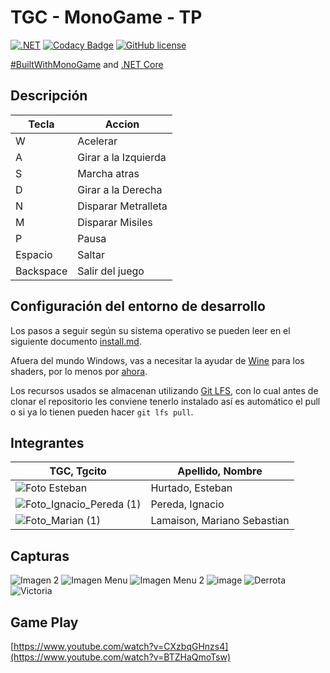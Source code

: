 # TGC - MonoGame - TP

[![.NET](https://github.com/tgc-utn/tgc-monogame-tp/actions/workflows/dotnet.yml/badge.svg)](https://github.com/tgc-utn/tgc-monogame-tp/actions/workflows/dotnet.yml)
[![Codacy Badge](https://app.codacy.com/project/badge/Grade/63382c4441444632b06d83dcc6dab106)](https://app.codacy.com/gh/tgc-utn/tgc-monogame-tp/dashboard?utm_source=gh&utm_medium=referral&utm_content=&utm_campaign=Badge_grade)
[![GitHub license](https://img.shields.io/github/license/tgc-utn/tgc-monogame-tp.svg)](https://github.com/tgc-utn/tgc-monogame-tp/blob/master/LICENSE)

[#BuiltWithMonoGame](http://www.monogame.net) and [.NET Core](https://dotnet.microsoft.com)

## Descripción

Tecla           | Accion
-----           | -----
W               | Acelerar
A               | Girar a la Izquierda
S               | Marcha atras
D               | Girar a la Derecha
N               | Disparar Metralleta
M               | Disparar Misiles
P               | Pausa
Espacio         | Saltar
Backspace       | Salir del juego


## Configuración del entorno de desarrollo

Los pasos a seguir según su sistema operativo se pueden leer en el siguiente documento [install.md](https://github.com/tgc-utn/tgc-monogame-samples/blob/master/docs/install/install.md).

Afuera del mundo Windows, vas a necesitar la ayudar de [Wine](https://www.winehq.org) para los shaders, por lo menos por [ahora](https://github.com/MonoGame/MonoGame/issues/2167).

Los recursos usados se almacenan utilizando [Git LFS](https://git-lfs.github.com), con lo cual antes de clonar el repositorio les conviene tenerlo instalado así es automático el pull o si ya lo tienen pueden hacer `git lfs pull`.

## Integrantes

TGC, Tgcito  |  Apellido, Nombre
------------ | -------------
| ![Foto Esteban](https://github.com/user-attachments/assets/e37849d7-47df-4d14-a07c-1f6a727a44c2)             | Hurtado, Esteban            |
| ![Foto_Ignacio_Pereda (1)](https://github.com/user-attachments/assets/7b217573-2836-46ef-b9f5-4a9c51f59270)  | Pereda, Ignacio             |
| ![Foto_Marian (1)](https://github.com/user-attachments/assets/eb875dd8-3aee-432a-a06d-210581a31301)          | Lamaison, Mariano Sebastian |



## Capturas

![Imagen 2](https://github.com/user-attachments/assets/66c182f3-73f7-4a68-98a7-b4c3514b05c6)
![Imagen Menu](https://github.com/user-attachments/assets/6aa08d22-2813-43e4-b843-1b87a23df703)
![Imagen Menu 2](https://github.com/user-attachments/assets/5a8f5234-46f8-4ad6-afe8-2edb2f43172e)
![image](https://github.com/user-attachments/assets/4aac91a0-d3a2-4e55-828b-c8c71ab334d8)
![Derrota](https://github.com/user-attachments/assets/d44d98ce-3cee-4c24-9b30-d25d82f635c9)
![Victoria](https://github.com/user-attachments/assets/085d85e7-93ed-4129-9895-95def3e5d707)


## Game Play

[https://www.youtube.com/watch?v=CXzbqGHnzs4](https://www.youtube.com/watch?v=BTZHaQmoTsw)
